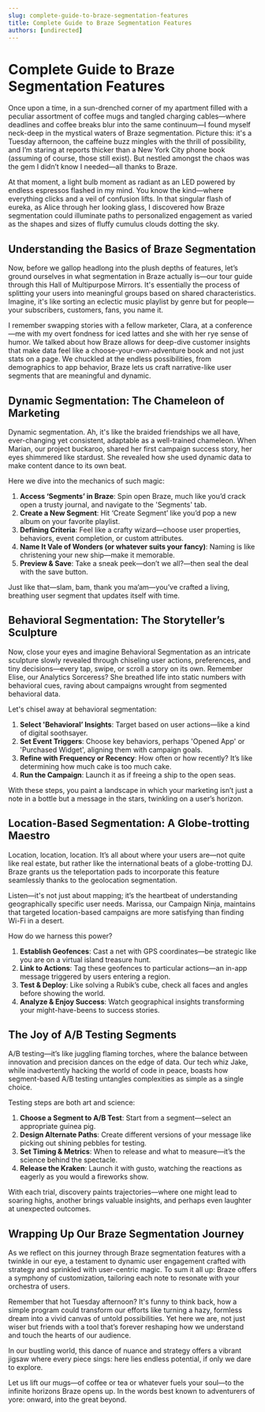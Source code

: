 ```yaml
---
slug: complete-guide-to-braze-segmentation-features
title: Complete Guide to Braze Segmentation Features
authors: [undirected]
---
```



# Complete Guide to Braze Segmentation Features

Once upon a time, in a sun-drenched corner of my apartment filled with a peculiar assortment of coffee mugs and tangled charging cables—where deadlines and coffee breaks blur into the same continuum—I found myself neck-deep in the mystical waters of Braze segmentation. Picture this: it's a Tuesday afternoon, the caffeine buzz mingles with the thrill of possibility, and I’m staring at reports thicker than a New York City phone book (assuming of course, those still exist). But nestled amongst the chaos was the gem I didn’t know I needed—all thanks to Braze.

At that moment, a light bulb moment as radiant as an LED powered by endless espressos flashed in my mind. You know the kind—where everything clicks and a veil of confusion lifts. In that singular flash of eureka, as Alice through her looking glass, I discovered how Braze segmentation could illuminate paths to personalized engagement as varied as the shapes and sizes of fluffy cumulus clouds dotting the sky.

## Understanding the Basics of Braze Segmentation

Now, before we gallop headlong into the plush depths of features, let’s ground ourselves in what segmentation in Braze actually is—our tour guide through this Hall of Multipurpose Mirrors. It's essentially the process of splitting your users into meaningful groups based on shared characteristics. Imagine, it's like sorting an eclectic music playlist by genre but for people—your subscribers, customers, fans, you name it. 

I remember swapping stories with a fellow marketer, Clara, at a conference—me with my overt fondness for iced lattes and she with her rye sense of humor. We talked about how Braze allows for deep-dive customer insights that make data feel like a choose-your-own-adventure book and not just stats on a page. We chuckled at the endless possibilities, from demographics to app behavior, Braze lets us craft narrative-like user segments that are meaningful and dynamic.

## Dynamic Segmentation: The Chameleon of Marketing

Dynamic segmentation. Ah, it's like the braided friendships we all have, ever-changing yet consistent, adaptable as a well-trained chameleon. When Marian, our project buckaroo, shared her first campaign success story, her eyes shimmered like stardust. She revealed how she used dynamic data to make content dance to its own beat.

Here we dive into the mechanics of such magic:

1. **Access ‘Segments’ in Braze**: Spin open Braze, much like you’d crack open a trusty journal, and navigate to the 'Segments' tab.
2. **Create a New Segment**: Hit ‘Create Segment’ like you’d pop a new album on your favorite playlist.
3. **Defining Criteria**: Feel like a crafty wizard—choose user properties, behaviors, event completion, or custom attributes.
4. **Name It Vale of Wonders (or whatever suits your fancy)**: Naming is like christening your new ship—make it memorable.
5. **Preview & Save**: Take a sneak peek—don’t we all?—then seal the deal with the save button.

Just like that—slam, bam, thank you ma’am—you’ve crafted a living, breathing user segment that updates itself with time.

## Behavioral Segmentation: The Storyteller’s Sculpture

Now, close your eyes and imagine Behavioral Segmentation as an intricate sculpture slowly revealed through chiseling user actions, preferences, and tiny decisions—every tap, swipe, or scroll a story on its own. Remember Elise, our Analytics Sorceress? She breathed life into static numbers with behavioral cues, raving about campaigns wrought from segmented behavioral data.

Let's chisel away at behavioral segmentation:

1. **Select 'Behavioral’ Insights**: Target based on user actions—like a kind of digital soothsayer.
2. **Set Event Triggers**: Choose key behaviors, perhaps 'Opened App' or 'Purchased Widget', aligning them with campaign goals.
3. **Refine with Frequency or Recency**: How often or how recently? It’s like determining how much cake is too much cake.
4. **Run the Campaign**: Launch it as if freeing a ship to the open seas. 

With these steps, you paint a landscape in which your marketing isn’t just a note in a bottle but a message in the stars, twinkling on a user’s horizon.

## Location-Based Segmentation: A Globe-trotting Maestro

Location, location, location. It’s all about where your users are—not quite like real estate, but rather like the international beats of a globe-trotting DJ. Braze grants us the teleportation pads to incorporate this feature seamlessly thanks to the geolocation segmentation.

Listen—it's not just about mapping; it’s the heartbeat of understanding geographically specific user needs. Marissa, our Campaign Ninja, maintains that targeted location-based campaigns are more satisfying than finding Wi-Fi in a desert.

How do we harness this power?

1. **Establish Geofences**: Cast a net with GPS coordinates—be strategic like you are on a virtual island treasure hunt.
2. **Link to Actions**: Tag these geofences to particular actions—an in-app message triggered by users entering a region.
3. **Test & Deploy**: Like solving a Rubik’s cube, check all faces and angles before showing the world.
4. **Analyze & Enjoy Success**: Watch geographical insights transforming your might-have-beens to success stories.

## The Joy of A/B Testing Segments

A/B testing—it’s like juggling flaming torches, where the balance between innovation and precision dances on the edge of data. Our tech whiz Jake, while inadvertently hacking the world of code in peace, boasts how segment-based A/B testing untangles complexities as simple as a single choice.

Testing steps are both art and science:

1. **Choose a Segment to A/B Test**: Start from a segment—select an appropriate guinea pig.
2. **Design Alternate Paths**: Create different versions of your message like picking out shining pebbles for testing.
3. **Set Timing & Metrics**: When to release and what to measure—it’s the science behind the spectacle.
4. **Release the Kraken**: Launch it with gusto, watching the reactions as eagerly as you would a fireworks show.

With each trial, discovery paints trajectories—where one might lead to soaring highs, another brings valuable insights, and perhaps even laughter at unexpected outcomes.

## Wrapping Up Our Braze Segmentation Journey

As we reflect on this journey through Braze segmentation features with a twinkle in our eye, a testament to dynamic user engagement crafted with strategy and sprinkled with user-centric magic. To sum it all up: Braze offers a symphony of customization, tailoring each note to resonate with your orchestra of users.

Remember that hot Tuesday afternoon? It's funny to think back, how a simple program could transform our efforts like turning a hazy, formless dream into a vivid canvas of untold possibilities. Yet here we are, not just wiser but friends with a tool that’s forever reshaping how we understand and touch the hearts of our audience.

In our bustling world, this dance of nuance and strategy offers a vibrant jigsaw where every piece sings: here lies endless potential, if only we dare to explore.

Let us lift our mugs—of coffee or tea or whatever fuels your soul—to the infinite horizons Braze opens up. In the words best known to adventurers of yore: onward, into the great beyond.